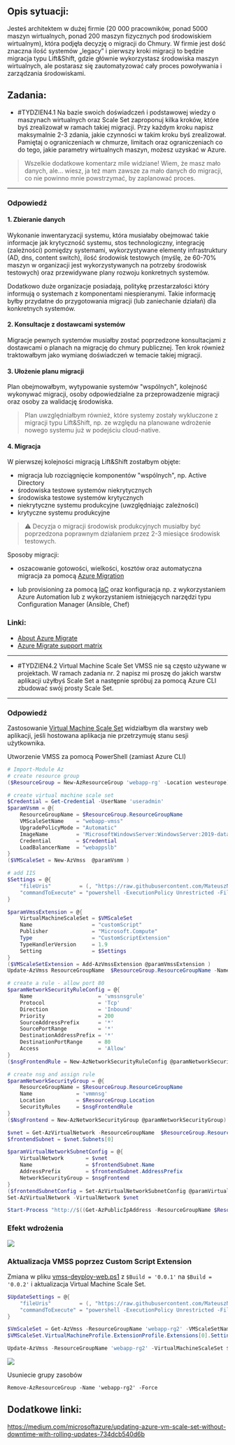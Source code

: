 ## Opis sytuacji:
Jesteś architektem w dużej firmie (20 000 pracowników, ponad 5000 maszyn wirtualnych, ponad 200 maszyn fizycznych pod środowiskiem wirtualnym), która podjęła decyzję o migracji do Chmury. W firmie jest dość znaczna ilość systemów „legacy” i pierwszy kroki migracji to będzie migracja typu Lift&Shift, gdzie głównie wykorzystasz środowiska maszyn wirtualnych, ale postarasz się zautomatyzować cały proces powoływania i zarządzania środowiskami.

## Zadania:
- #TYDZIEN4.1 Na bazie swoich doświadczeń i podstawowej wiedzy o maszynach wirtualnych oraz Scale Set zaproponuj kilka kroków, które byś zrealizował w ramach takiej migracji. Przy każdym kroku napisz maksymalnie 2-3 zdania, jakie czynności w takim kroku byś zrealizował.
Pamiętaj o ograniczeniach w chmurze, limitach oraz ograniczeniach co do tego, jakie parametry wirtualnych maszyn, możesz uzyskać w Azure.

> Wszelkie dodatkowe komentarz mile widziane! Wiem, że masz mało danych, ale… wiesz, ja też mam zawsze za mało danych do migracji, co nie powinno mnie powstrzymać, by zaplanować proces.

---

### Odpowiedź

#### 1. Zbieranie danych

Wykonanie inwentaryzacji systemu, która musiałaby obejmować takie informacje jak krytyczność systemu, stos technologiczny, integrację (zależności) pomiędzy systemami, wykorzystywane elementy infrastruktury (AD, dns, content switch), ilość środowisk testowych (myślę, że 60-70% maszyn w organizacji jest wykorzystywanych na potrzeby środowisk testowych) oraz przewidywane plany rozwoju konkretnych systemów.

Dodatkowo duże organizacje posiadają, politykę przestarzałości który informują o systemach z komponentami niespieranymi. Takie informację byłby przydatne do przygotowania migracji (lub zaniechanie działań) dla konkretnych systemów.

#### 2. Konsultacje z dostawcami systemów

Migracje pewnych systemów musiałby zostać poprzedzone konsultacjami z dostawcami  o planach na migrację do chmury publicznej. Ten krok również traktowałbym jako wymianę doświadczeń w temacie takiej migracji.

#### 3. Ułożenie planu migracji

Plan obejmowałbym, wytypowanie systemów "wspólnych", kolejność wykonywać migracji, osoby odpowiedzialne za przeprowadzenie migracji oraz osoby za walidację środowiska.

> Plan uwzględniałbym również, które systemy zostały wykluczone z migracji typu Lift&Shift, np. ze względu na planowane wdrożenie nowego systemu już w podejściu cloud-native.

#### 4. Migracja

W pierwszej kolejności migracją Lift&Shift zostałbym objęte:
- migracja lub rozciągnięcie komponentów "wspólnych", np. Active Directory
- środowiska testowe systemów niekrytycznych
- środowiska testowe systemów krytycznych
- niekrytyczne systemu produkcyjne (uwzględniając zależności)
- krytyczne systemu produkcyjne

> ⚠️ Decyzja o migracji środowisk produkcyjnych musiałby być poprzedzona poprawnym działaniem przez 2-3 miesiące środowisk testowych.

Sposoby migracji:
   - oszacowanie gotowości, wielkości, kosztów oraz automatyczna migracja za pomocą [Azure Migration](https://azure.microsoft.com/en-us/services/azure-migrate/)

   - lub provisioning za pomocą [IaC](https://akademiapowershell.pl/2020/02/infrastracture-as-code-powershell/) oraz konfiguracja np. z wykorzystaniem Azure Automation lub z wykorzystaniem istniejących narzędzi typu Configuration Manager (Ansible, Chef)


### Linki:
- [About Azure Migrate](https://docs.microsoft.com/en-us/azure/migrate/migrate-services-overview)
- [Azure Migrate support matrix](https://docs.microsoft.com/en-us/azure/migrate/migrate-support-matrix)
---

- #TYDZIEN4.2 Virtual Machine Scale Set
VMSS nie są często używane w projektach. W ramach zadania nr. 2 napisz mi proszę do jakich warstw aplikacji użyłbyś Scale Set a następnie spróbuj za pomocą Azure CLI zbudować swój prosty Scale Set.

---

### Odpowiedź

Zastosowanie [Virtual Machine Scale Set](https://azure.microsoft.com/en-us/services/virtual-machine-scale-sets/) widziałbym dla warstwy web aplikacji, jeśli hostowana aplikacja nie przetrzymuję stanu sesji użytkownika.

Utworzenie VMSS za pomocą PowerShell (zamiast Azure CLI)

```powershell
# Import-Module Az
# create resource group
($ResourceGroup = New-AzResourceGroup 'webapp-rg' -Location westeurope)

# create virtual machine scale set
$Credential = Get-Credential -UserName 'useradmin'
$paramVsmm = @{
    ResourceGroupName = $ResourceGroup.ResourceGroupName
    VMScaleSetName    = "webapp-vmss"
    UpgradePolicyMode = "Automatic"
    ImageName         = 'MicrosoftWindowsServer:WindowsServer:2019-datacenter-smalldisk-g2:latest'
    Credential        = $Credential
    LoadBalancerName  = "webappslb"
}
($VMScaleSet = New-AzVmss  @paramVsmm )

# add IIS
$Settings = @{
    "fileUris"         = (, "https://raw.githubusercontent.com/MateuszNad/ArchitectAzure/master/04_Migracja/vmss-deploy-web.ps1");
    "commandToExecute" = "powershell -ExecutionPolicy Unrestricted -File vmss-deploy-web.ps1"
}

$paramVmssExtension = @{
    VirtualMachineScaleSet = $VMScaleSet
    Name                   = "customScript"
    Publisher              = "Microsoft.Compute"
    Type                   = "CustomScriptExtension"
    TypeHandlerVersion     = 1.9
    Setting                = $Settings
}
($VMScaleSetExtension = Add-AzVmssExtension @paramVmssExtension )
Update-AzVmss ResourceGroupName  $ResourceGroup.ResourceGroupName -Name $VMScaleSet.Name -VirtualMachineScaleSet $VMScaleSet

# create a rule - allow port 80
$paramNetworkSecurityRuleConfig = @{
    Name                     = 'vmssnsgrule'
    Protocol                 = 'Tcp'
    Direction                = 'Inbound'
    Priority                 = 200
    SourceAddressPrefix      = '*'
    SourcePortRange          = '*'
    DestinationAddressPrefix = '*'
    DestinationPortRange     = 80
    Access                   = 'Allow'
}
($nsgFrontendRule = New-AzNetworkSecurityRuleConfig @paramNetworkSecurityRuleConfig)

# create nsg and assign rule
$paramNetworkSecurityGroup = @{
    ResourceGroupName = $ResourceGroup.ResourceGroupName
    Name              = 'vmmnsg'
    Location          = $ResourceGroup.Location
    SecurityRules     = $nsgFrontendRule
}
($NsgFrontend = New-AzNetworkSecurityGroup @paramNetworkSecurityGroup)

$vnet = Get-AzVirtualNetwork -ResourceGroupName  $ResourceGroup.ResourceGroupName -Name 'webapp-vmss'
$frontendSubnet = $vnet.Subnets[0]

$paramVirtualNetworkSubnetConfig = @{
    VirtualNetwork       = $vnet
    Name                 = $frontendSubnet.Name
    AddressPrefix        = $frontendSubnet.AddressPrefix
    NetworkSecurityGroup = $nsgFrontend
}
($frontendSubnetConfig = Set-AzVirtualNetworkSubnetConfig @paramVirtualNetworkSubnetConfig)
Set-AzVirtualNetwork -VirtualNetwork $vnet

Start-Process "http://$((Get-AzPublicIpAddress -ResourceGroupName $ResourceGroup.ResourceGroupName).IpAddress)"
```

### Efekt wdrożenia

![](deploy-1.JPG)

### Aktualizacja VMSS poprzez Custom Script Extension

Zmiana w pliku [vmss-deyploy-web.ps1](.\vmss-deploy-web.ps1) z `$Build = '0.0.1'` na `$Build = '0.0.2'` i aktualizacja Virtual Machine Scale Set.

```powershell
$UpdateSettings = @{
    "fileUris"         = (, "https://raw.githubusercontent.com/MateuszNad/ArchitectAzure/master/04_Migracja/vmss-deploy-web.ps1");
    "commandToExecute" = "powershell -ExecutionPolicy Unrestricted -File vmss-deploy-web.ps1"
}

$VmScaleSet = Get-AzVmss -ResourceGroupName 'webapp-rg2' -VMScaleSetName 'webapp-vmss'
$VMScaleSet.VirtualMachineProfile.ExtensionProfile.Extensions[0].Settings = $UpdateSettings

Update-AzVmss -ResourceGroupName 'webapp-rg2' -VirtualMachineScaleSet $VMScaleSet -VMScaleSetName 'webapp-vmss'
```
![](deploy-2.jpg)

Usuniecie grupy zasobów

```ps
Remove-AzResourceGroup -Name 'webapp-rg2' -Force
```


## Dodatkowe linki:

https://medium.com/microsoftazure/updating-azure-vm-scale-set-without-downtime-with-rolling-updates-734dcb540d6b
